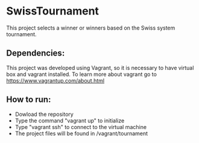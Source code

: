 # SwissTournament

This project selects a winner or winners based on the Swiss system tournament.

## Dependencies:
  This project was developed using Vagrant, so it is necessary to have virtual box and vagrant installed.
  To learn more about vagrant go to https://www.vagrantup.com/about.html

## How to run:

  - Dowload the repository
  - Type the command "vagrant up" to initialize
  - Type "vagrant ssh" to connect to the virtual machine
  - The project files will be found in /vagrant/tournament
